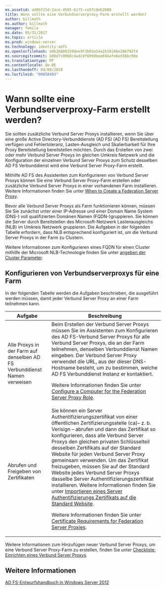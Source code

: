 ```yaml
---
ms.assetid: ad0bf21d-2ace-4565-b1f5-ce57c8eb2689
title: Wann sollte eine Verbundserverproxy-Farm erstellt werden?
author: billmath
ms.author: billmath
manager: femila
ms.date: 05/31/2017
ms.topic: article
ms.prod: windows-server
ms.technology: identity-adfs
ms.openlocfilehash: d4b2b889159dee9f3b93a54a2b1924be286792f4
ms.sourcegitcommit: b00d7c8968c4adc8f699dbee694afe6ed36bc9de
ms.translationtype: MT
ms.contentlocale: de-DE
ms.lasthandoff: 04/08/2020
ms.locfileid: "80858493"
---
```

# <a name="when-to-create-a-federation-server-proxy-farm"></a>Wann sollte eine Verbundserverproxy-Farm erstellt werden?

Sie sollten zusätzliche Verbund Server Proxys installieren, wenn Sie über eine große Active Directory-Verbunddienste (AD FS) \(AD FS\) Bereitstellung verfügen und Fehlertoleranz, Lasten\-Ausgleich und Skalierbarkeit für Ihre Proxy Bereitstellung bereitstellen möchten. Durch das Erstellen von zwei oder mehr Verbund Server Proxys im gleichen Umkreis Netzwerk und die Konfiguration der einzelnen Verbund Server Proxys zum Schutz desselben AD FS Verbunddienst wird eine Verbund Server Proxy-Farm erstellt.  
  
Mithilfe AD FS des Assistenten zum Konfigurieren von Verbund Server Proxys können Sie eine Verbund Server Proxy-Farm erstellen oder zusätzliche Verbund Server Proxys in einer vorhandenen Farm installieren. Weitere Informationen finden Sie unter [When to Create a Federation Server Proxy](When-to-Create-a-Federation-Server-Proxy.md).  
  
Bevor alle Verbund Server Proxys als Farm funktionieren können, müssen Sie Sie zunächst unter einer IP-Adresse und einer Domain Name System \(DNS-\) voll qualifizierten Domänen Namen \(FQDN-\)gruppieren. Sie können die Server durch Bereitstellen des Microsoft-Netzwerk Lastenausgleichs \(NLB\) im Umkreis Netzwerk gruppieren. Die Aufgaben in der folgenden Tabelle erfordern, dass NLB entsprechend konfiguriert ist, um die Verbund Server Proxys in der Farm zu Clustern.  
  
Weitere Informationen zum Konfigurieren eines FQDN für einen Cluster mithilfe der Microsoft NLB-Technologie finden Sie unter [angeben der Cluster Parameter](https://go.microsoft.com/fwlink/?linkid=74651).  
  
## <a name="configuring-federation-server-proxies-for-a-farm"></a>Konfigurieren von Verbundserverproxys für eine Farm  
In der folgenden Tabelle werden die Aufgaben beschrieben, die ausgeführt werden müssen, damit jeder Verbund Server Proxy an einer Farm teilnehmen kann.  
  
|Aufgabe|Beschreibung|  
|--------|---------------|  
|Alle Proxys in der Farm auf denselben AD FS Verbunddienst Namen verweisen|Beim Erstellen der Verbund Server Proxys müssen Sie im Assistenten zum Konfigurieren des AD FS-Verbund Server Proxys für alle Verbund Server Proxys, die an der Farm teilnehmen, denselben Verbunddienst Namen eingeben. Der Verbund Server Proxy verwendet die URL, aus der dieser DNS-Hostname besteht, um zu bestimmen, welche AD FS Verbunddienst Instanz er kontaktiert.<p>Weitere Informationen finden Sie unter [Configure a Computer for the Federation Server Proxy Role](../../ad-fs/deployment/Configure-a-Computer-for-the-Federation-Server-Proxy-Role.md).|  
|Abrufen und Freigeben von Zertifikaten|Sie können ein Server Authentifizierungszertifikat von einer öffentlichen Zertifizierungsstelle \(ca\)– z. b. Verisign – abrufen und dann das Zertifikat so konfigurieren, dass alle Verbund Server Proxys den gleichen privaten Schlüsselteil desselben Zertifikats auf der Standard Website für jeden Verbund Server Proxy gemeinsam verwenden. Um das Zertifikat freizugeben, müssen Sie auf der Standard Website jedes Verbund Server Proxys dasselbe Server Authentifizierungszertifikat installieren. Weitere Informationen finden Sie unter [Importieren eines Server Authentifizierungs Zertifikats auf die Standard Website](../../ad-fs/deployment/Import-a-Server-Authentication-Certificate-to-the-Default-Web-Site.md).<p>Weitere Informationen finden Sie unter [Certificate Requirements for Federation Server Proxies](Certificate-Requirements-for-Federation-Server-Proxies.md).|  
  
Weitere Informationen zum Hinzufügen neuer Verbund Server Proxys, um eine Verbund Server Proxy-Farm zu erstellen, finden Sie unter [Checkliste: Einrichten eines Verbund Server Proxys](../../ad-fs/deployment/Checklist--Setting-Up-a-Federation-Server-Proxy.md).  
  
## <a name="see-also"></a>Weitere Informationen
[AD FS-Entwurfshandbuch in Windows Server 2012](AD-FS-Design-Guide-in-Windows-Server-2012.md)
